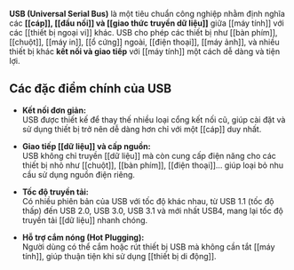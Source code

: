 **USB (Universal Serial Bus)** là một tiêu chuẩn công nghiệp nhằm định nghĩa các **[[cáp]], [[đầu nối]] và [[giao thức truyền dữ liệu]]** giữa [[máy tính]] với các [[thiết bị ngoại vi]] khác. USB cho phép các thiết bị như [[bàn phím]], [[chuột]], [[máy in]], [[ổ cứng]] ngoài, [[điện thoại]], [[máy ảnh]], và nhiều thiết bị khác **kết nối và giao tiếp** với [[máy tính]] một cách dễ dàng và tiện lợi.
## **Các đặc điểm chính của USB**

- **Kết nối đơn giản:**  
    USB được thiết kế để thay thế nhiều loại cổng kết nối cũ, giúp cài đặt và sử dụng thiết bị trở nên dễ dàng hơn chỉ với một [[cáp]] duy nhất.
    
- **Giao tiếp [[dữ liệu]] và cấp nguồn:**  
    USB không chỉ truyền [[dữ liệu]] mà còn cung cấp điện năng cho các thiết bị nhỏ như [[chuột]], [[bàn phím]], [[điện thoại]]… giúp loại bỏ nhu cầu sử dụng nguồn điện riêng.
    
- **Tốc độ truyền tải:**  
    Có nhiều phiên bản của USB với tốc độ khác nhau, từ USB 1.1 (tốc độ thấp) đến USB 2.0, USB 3.0, USB 3.1 và mới nhất USB4, mang lại tốc độ truyền tải [[dữ liệu]] nhanh chóng.
    
- **Hỗ trợ cắm nóng (Hot Plugging):**  
    Người dùng có thể cắm hoặc rút thiết bị USB mà không cần tắt [[máy tính]], giúp thuận tiện khi sử dụng [[thiết bị di động]].